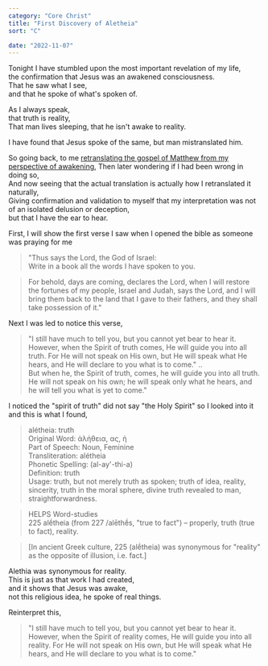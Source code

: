 ```yaml
---
category: "Core Christ" 
title: "First Discovery of Aletheia"
sort: "C" 

date: "2022-11-07"
---
```


Tonight I have stumbled upon the most important revelation of my life,  
the confirmation that Jesus was an awakened consciousness.  
That he saw what I see,  
and that he spoke of what's spoken of.  

As I always speak,  
that truth is reality,  
That man lives sleeping, that he isn't awake to reality.  

I have found that Jesus spoke of the same, but man mistranslated him.  

So going back, to me [retranslating the gospel of Matthew from my perspective of awakening](https://medium.com/@0xdivi/the-gospel-of-love-and-anarchy-483281cbc2a1), 
Then later wondering if I had been wrong in doing so,   
And now seeing that the actual translation is actually how I retranslated it naturally,   
Giving confirmation and validation to myself that my interpretation was not of an isolated delusion or deception,  
but that I have the ear to hear.  

First, I will show the first verse I saw when I opened the bible as someone was praying for me

> "Thus says the Lord, the God of Israel:   
> Write in a book all the words I have spoken to you.   
>  

> For behold, days are coming, declares the Lord, when I will restore the fortunes of my people, 
Israel and Judah, says the Lord, and I will bring them back to the land that I gave to their fathers, 
and they shall take possession of it."

Next I was led to notice this verse,
> "I still have much to tell you, but you cannot yet bear to hear it.   
However, when the Spirit of truth comes, He will guide you into all truth. For He will not speak on His own, but He will speak what He hears, and He will declare to you what is to come."
> ..  
> But when he, the Spirit of truth, comes, he will guide you into all truth. He will not speak on his own; he will speak only what he hears, and he will tell you what is yet to come."  

I noticed the "spirit of truth" did not say "the Holy Spirit" so I looked into it and this is what I found, 

> alétheia: truth  
Original Word: ἀλήθεια, ας, ἡ  
Part of Speech: Noun, Feminine   
Transliteration: alétheia  
Phonetic Spelling: (al-ay'-thi-a)  
Definition: truth  
Usage: truth, but not merely truth as spoken; truth of idea, reality, sincerity, truth in the moral sphere, divine truth revealed to man, straightforwardness.  

> HELPS Word-studies  
225 alḗtheia (from 227 /alēthḗs, "true to fact") – properly, truth (true to fact), reality.

> [In ancient Greek culture, 225 (alḗtheia) was synonymous for "reality" as the opposite of illusion, i.e. fact.]  

Alethia was synonymous for reality.  
This is just as that work I had created,  
and it shows that Jesus was awake,  
not this religious idea, he spoke of real things.

Reinterpret this, 

> "I still have much to tell you, but you cannot yet bear to hear it. 
However, when the Spirit of reality comes, He will guide you into all reality. For He will not speak on His own, but He will speak what He hears, and He will declare to you what is to come."